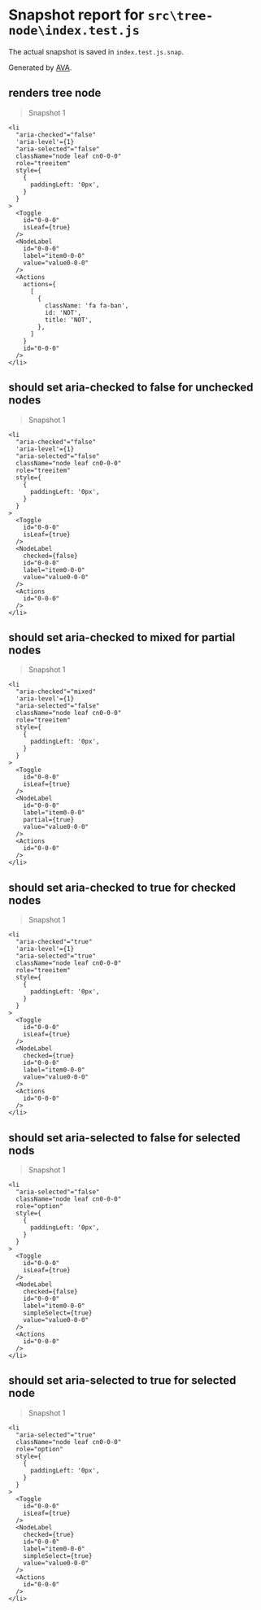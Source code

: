 # Snapshot report for `src\tree-node\index.test.js`

The actual snapshot is saved in `index.test.js.snap`.

Generated by [AVA](https://ava.li).

## renders tree node

> Snapshot 1

    <li
      "aria-checked"="false"
      'aria-level'={1}
      "aria-selected"="false"
      className="node leaf cn0-0-0"
      role="treeitem"
      style={
        {
          paddingLeft: '0px',
        }
      }
    >
      <Toggle
        id="0-0-0"
        isLeaf={true}
      />
      <NodeLabel
        id="0-0-0"
        label="item0-0-0"
        value="value0-0-0"
      />
      <Actions
        actions={
          [
            {
              className: 'fa fa-ban',
              id: 'NOT',
              title: 'NOT',
            },
          ]
        }
        id="0-0-0"
      />
    </li>

## should set aria-checked to false for unchecked nodes

> Snapshot 1

    <li
      "aria-checked"="false"
      'aria-level'={1}
      "aria-selected"="false"
      className="node leaf cn0-0-0"
      role="treeitem"
      style={
        {
          paddingLeft: '0px',
        }
      }
    >
      <Toggle
        id="0-0-0"
        isLeaf={true}
      />
      <NodeLabel
        checked={false}
        id="0-0-0"
        label="item0-0-0"
        value="value0-0-0"
      />
      <Actions
        id="0-0-0"
      />
    </li>

## should set aria-checked to mixed for partial nodes

> Snapshot 1

    <li
      "aria-checked"="mixed"
      'aria-level'={1}
      "aria-selected"="false"
      className="node leaf cn0-0-0"
      role="treeitem"
      style={
        {
          paddingLeft: '0px',
        }
      }
    >
      <Toggle
        id="0-0-0"
        isLeaf={true}
      />
      <NodeLabel
        id="0-0-0"
        label="item0-0-0"
        partial={true}
        value="value0-0-0"
      />
      <Actions
        id="0-0-0"
      />
    </li>

## should set aria-checked to true for checked nodes

> Snapshot 1

    <li
      "aria-checked"="true"
      'aria-level'={1}
      "aria-selected"="true"
      className="node leaf cn0-0-0"
      role="treeitem"
      style={
        {
          paddingLeft: '0px',
        }
      }
    >
      <Toggle
        id="0-0-0"
        isLeaf={true}
      />
      <NodeLabel
        checked={true}
        id="0-0-0"
        label="item0-0-0"
        value="value0-0-0"
      />
      <Actions
        id="0-0-0"
      />
    </li>

## should set aria-selected to false for selected nods

> Snapshot 1

    <li
      "aria-selected"="false"
      className="node leaf cn0-0-0"
      role="option"
      style={
        {
          paddingLeft: '0px',
        }
      }
    >
      <Toggle
        id="0-0-0"
        isLeaf={true}
      />
      <NodeLabel
        checked={false}
        id="0-0-0"
        label="item0-0-0"
        simpleSelect={true}
        value="value0-0-0"
      />
      <Actions
        id="0-0-0"
      />
    </li>

## should set aria-selected to true for selected node

> Snapshot 1

    <li
      "aria-selected"="true"
      className="node leaf cn0-0-0"
      role="option"
      style={
        {
          paddingLeft: '0px',
        }
      }
    >
      <Toggle
        id="0-0-0"
        isLeaf={true}
      />
      <NodeLabel
        checked={true}
        id="0-0-0"
        label="item0-0-0"
        simpleSelect={true}
        value="value0-0-0"
      />
      <Actions
        id="0-0-0"
      />
    </li>
